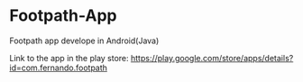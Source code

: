 # Footpath-App
Footpath app develope in Android(Java)

Link to the app in the play store:
https://play.google.com/store/apps/details?id=com.fernando.footpath
